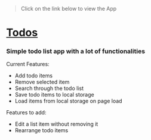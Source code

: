 > Click on the link below to view the App

# [Todos](https://dehanz13.github.io/vanilla-js-projects/todos)
### Simple todo list app with a lot of functionalities

Current Features:
* Add todo items
* Remove selected item
* Search through the todo list
* Save todo items to local storage
* Load items from local storage on page load

Features to add:
* Edit a list item without removing it
* Rearrange todo items
